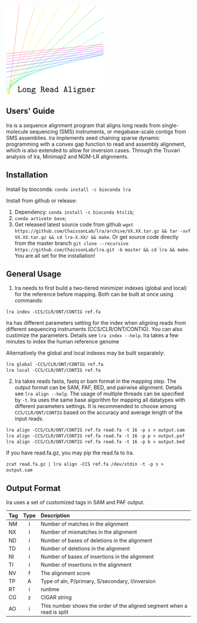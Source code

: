 
![](logo/logo_small.png)


## Users' Guide
lra is a sequence alignment program that aligns long reads from single-molecule sequencing (SMS) instruments, or megabase-scale contigs from SMS assemblies. lra implements seed chaining sparse dynamic programming with a convex gap function to read and assembly alignment, which is also extended to allow for inversion cases. Through the Truvari analysis of lra, Minimap2 and NGM-LR alignments. 

## Installation

Install by bioconda: `conda install -c bioconda lra`

Install from github or release:
1. Dependency: `conda install -c bioconda htslib`;
2. `conda activate base`;
3. Get released latest source code from github `wget https://github.com/ChaissonLab/lra/archive/VX.XX.tar.gz && tar -xvf VX.XX.tar.gz && cd lra-X.XX/ && make`. 
   Or get source code directly from the master branch `git clone --recursive https://github.com/ChaissonLab/lra.git -b master && cd lra && make`. You are all set for the installation!


## General Usage
1. lra needs to first build a two-tiered minimizer indexes (global and local) for the reference before mapping. Both can be built at once using commands:
```
lra index -CCS/CLR/ONT/CONTIG ref.fa
```
lra has different parameters setting for the index when aligning reads from different sequencing instruments (CCS/CLR/ONT/CONTIG). You can also custimize the parameters. Details see `lra index --help`. lra takes a few minutes to index the human reference genome

Alternatively the global and local indexes may be built separately: 
```
lra global -CCS/CLR/ONT/CONTIG ref.fa
lra local -CCS/CLR/ONT/CONTIG ref.fa
```

2. lra takes reads fasta, fastq or bam format in the mapping step. The output format can be SAM, PAF, BED, and pairwise alignment. Details see `lra align --help`. The usage of multiple threads can be specified by `-t`. lra uses the same base algorithm for mapping all datatypes with different parameters settings. It is recommended to choose among `CCS/CLR/ONT/CONTIG` based on the accuracy and average length of the input reads. 

```
lra align -CCS/CLR/ONT/CONTIG ref.fa read.fa -t 16 -p s > output.sam  
lra align -CCS/CLR/ONT/CONTIG ref.fa read.fa -t 16 -p p > output.paf  
lra align -CCS/CLR/ONT/CONTIG ref.fa read.fa -t 16 -p b > output.bed
```

If you have read.fa.gz, you may pip the read.fa to lra.

```
zcat read.fa.gz | lra align -CCS ref.fa /dev/stdin -t -p s > output.sam
```

## Output Format

lra uses a set of customized tags in SAM and PAF output.

|Tag|Type  |Description                                  						|
|:--|:----:|:-------------------------------------------------------------------|
|NM |i |Number of matches in the alignment                                      |
|NX |i |Number of mismatches in the alignment                                   |
|ND |i |Number of bases of deletions in the alignment                           |
|TD |i |Number of deletions in the alignment                                    |
|NI |i |Number of bases of insertions in the alignment                          |
|TI |i |Number of insertions in the alignment                                   | 
|NV |f |The alignment score                                                     |
|TP |A |Type of aln, P/primary, S/secondary, I/inversion                        |
|RT |i |runtime   									                            |
|CG |z |CIGAR string        						                            |	 
|AO |i |This number shows the order of the aligned segment when a read is split |



















